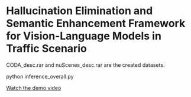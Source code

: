 <h1>
  Hallucination Elimination and Semantic Enhancement Framework for Vision-Language Models in Traffic Scenario
</h1>

CODA_desc.rar and nuScenes_desc.rar are the created datasets.

python inference_overall.py

[Watch the demo video](https://github.com/fjq-tongji/HCOENet/releases/download/demo/Video.Demo.mp4)
